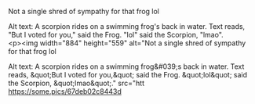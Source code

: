 Not a single shred of sympathy for that frog lol

Alt text: A scorpion rides on a swimming frog's back in water. Text reads, "But I voted for you," said the Frog. "lol" said the Scorpion, "lmao".  
 &lt;p&gt;&lt;img width="884" height="559" alt="Not a single shred of sympathy for that frog lol

Alt text: A scorpion rides on a swimming frog&amp;#039;s back in water. Text reads, &amp;quot;But I voted for you,&amp;quot; said the Frog. &amp;quot;lol&amp;quot; said the Scorpion, &amp;quot;lmao&amp;quot;." src="htt [<span class="invisible">https://</span><span class="">some.pics/67deb02c8443d</span><span class="invisible"></span>](https://some.pics/67deb02c8443d)